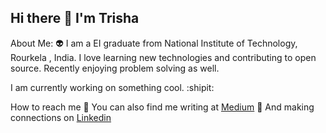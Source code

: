 ## Hi there 👋 I'm Trisha


About Me: 👽
I am a EI graduate from National Institute of Technology, Rourkela , India.
I love learning new technologies and contributing to open source. Recently enjoying problem solving as well.

I am currently working on something cool. :shipit:

How to reach me
📝 You can also find me writing at [Medium](https://medium.com/@trisha99.neha99/lists)
🤝 And making connections on [Linkedin](https://www.linkedin.com/in/trishachatt/?originalSubdomain=in)
